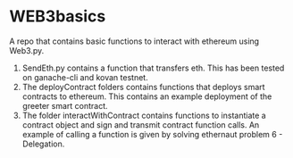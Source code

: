 # WEB3basics
A repo that contains basic functions to interact with ethereum using Web3.py.

1. SendEth.py contains a function that transfers eth. This has been tested on ganache-cli and kovan testnet. 
2. The deployContract folders contains functions that deploys smart contracts to ethereum. This contains an example deployment of the greeter smart contract.
3. The folder interactWithContract contains functions to instantiate a contract object and sign and transmit contract function calls. An example of calling a function is given by solving ethernaut problem 6 - Delegation. 

